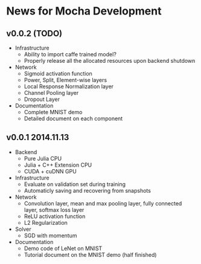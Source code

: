 # News for Mocha Development

## v0.0.2 (TODO)

* Infrastructure
  * Ability to import caffe trained model?
  * Properly release all the allocated resources upon backend shutdown
* Network
  * Sigmoid activation function
  * Power, Split, Element-wise layers
  * Local Response Normalization layer
  * Channel Pooling layer
  * Dropout Layer
* Documentation
  * Complete MNIST demo
  * Detailed document on each component

## v0.0.1 2014.11.13

* Backend
  * Pure Julia CPU
  * Julia + C++ Extension CPU
  * CUDA + cuDNN GPU
* Infrastructure
  * Evaluate on validation set during training
  * Automaticly saving and recovering from snapshots
* Network
  * Convolution layer, mean and max pooling layer, fully connected layer, softmax loss layer
  * ReLU activation function
  * L2 Regularization
* Solver
  * SGD with momentum
* Documentation
  * Demo code of LeNet on MNIST
  * Tutorial document on the MNIST demo (half finished)

